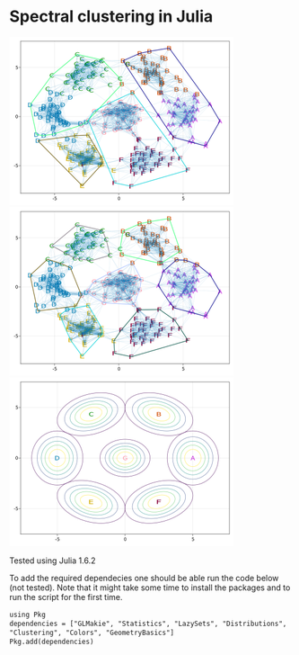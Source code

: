# Spectral clustering in Julia
<img src="Cluster4.png" alt="alt text" height="300"><img src="Cluster7.png" alt="alt text" height="300"><img src="Contour7.png" alt="alt text" height="300">

Tested using Julia 1.6.2

To add the required dependecies one should be able run the code below (not tested). Note that it might take some time to install the packages and to run the script for the first time.
```
using Pkg
dependencies = ["GLMakie", "Statistics", "LazySets", "Distributions", "Clustering", "Colors", "GeometryBasics"]
Pkg.add(dependencies)
```
